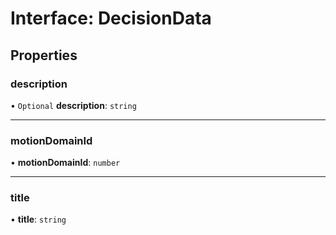 # Interface: DecisionData

## Properties

### description

• `Optional` **description**: `string`

___

### motionDomainId

• **motionDomainId**: `number`

___

### title

• **title**: `string`
